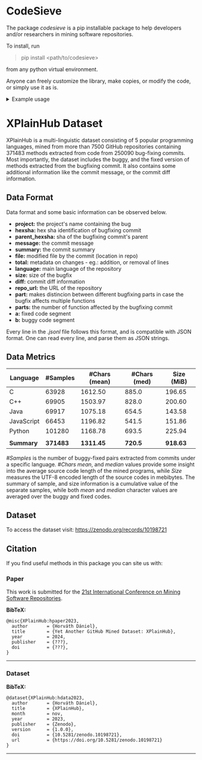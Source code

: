 # CodeSieve

The package _codesieve_ is a pip installable package
to help developers and/or researchers in mining software repositories.

To install, run

> pip install <path/to/codesieve>

from any python virtual environment.

Anyone can freely customize the library, make copies, or modify the code, or simply use it as is.

<details>
<summary>Example usage</summary>

```python
from tree_sitter_languages import get_parser

from codesieve import data

src_java = """
import java.util.List;

class Greeter implements IGreeter {
    public void Hello() {
        System.out.println("Goodbye World!");
    }
    
    public void DumDum() {
        System.out.println("Some things never change ...");
    }
    
    public void BeProductive(List<double> values) {
        double prod = 0;
        foreach (var val in values) {
            prod *= val;
        }
    }
}
"""
tgt_java = """
import java.util.List;

class Greeter implements IGreeter {
    // Say hello instead
    public void Hello() {
        System.out.println("Hello World!");
    }
    
    public void DumDum() {
        System.out.println("Some things never change ...");
    }
    
    public double BeProductive(List<Double> values) {
        double prod = 1.0;
        for (var val : values) {
            prod *= val;
        }
        return prod;
    }
}
"""
parser = get_parser('java')
parts = data.datasieve(parser, parser, src_java, tgt_java, clazz='function', level=1, dist='s2s')
# example output
[
    (
        'public void Hello() {\n        System.out.println("Goodbye World!");\n    }',
        'public void Hello() {\n        System.out.println("Hello World!");\n    }'
    ),
    (
        'public void BeProductive(List<double> values) {\n        double prod = 0;\n        foreach (var val in values) {\n            prod *= val;\n        }\n    }',
        'public double BeProductive(List<Double> values) {\n        double prod = 1.0;\n        for (var val : values) {\n            prod *= val;\n        }\n        return prod;\n    }'
    )
]
```
</details>

# XPlainHub Dataset

XPlainHub is a multi-linguistic dataset consisting of 5 popular programming languages, mined from more than 7500 GitHub repositories containing 371483 methods extracted from code from 250090 bug-fixing commits. Most importantly, the dataset includes the buggy, and the fixed version of methods extracted from the bugfixing commit. It also contains some additional information like the commit message, or the commit diff information.

## Data Format

Data format and some basic information can be observed below.

- **project:** the project's name containing the bug
- **hexsha:** hex sha identification of bugfixing commit
- **parent_hexsha:** sha of the bugfixing commit's parent
- **message:** the commit message
- **summary:** the commit summary
- **file:** modified file by the commit (location in repo)
- **total:** metadata on changes - eg.: addition, or removal of lines
- **language:** main language of the repository
- **size:** size of the bugfix
- **diff:** commit diff information
- **repo_url:** the URL of the repository
- **part:** makes distincion between different bugfixing parts in case the bugfix affects multiple functions
- **parts:** the number of function affected by the bugfixing commit
- **a:** fixed code segment
- **b:** buggy code segment

Every line in the _.jsonl_ file follows this format, and is compatible with JSON format.
One can read every line, and parse them as JSON strings.

## Data Metrics

| Language    | #Samples   | #Chars (mean) | #Chars (med) | Size (MiB) |
|-------------|------------|---------------|--------------|------------|
| C           | 63928      | 1612.50       | 885.0        | 196.65     |
| C++         | 69905      | 1503.97       | 828.0        | 200.60     |
| Java        | 69917      | 1075.18       | 654.5        | 143.58     |
| JavaScript  | 66453      | 1196.82       | 541.5        | 151.86     |
| Python      | 101280     | 1168.78       | 693.5        | 225.94     |
|             |            |               |              |            |
| **Summary** | **371483** | **1311.45**   | **720.5**    | **918.63** |

_#Samples_ is the number of buggy-fixed pairs extracted from commits under a specific language.
_#Chars_ _mean_, and _median_ values provide some insight into the average source code length
of the mined programs, while _Size_ measures the UTF-8 encoded length of the source codes
in mebibytes. The summary of sample, and size information is a cumulative value of the
separate samples, while both _mean_ and _median_ character values are averaged over the buggy
and fixed codes.

## Dataset

To access the dataset visit: https://zenodo.org/records/10198721

## Citation

If you find useful methods in this package you can site us with:

### Paper

This work is submitted for the
[21st International Conference on Mining Software Repositories](https://2024.msrconf.org/).

**BibTeX:**
```
@misc{XPlainHub:hpaper2023,
  author       = {Horváth Dániel},
  title        = {Yet Another GitHub Mined Dataset: XPlainHub},
  year         = 2024,
  publisher    = {???},
  doi          = {???},
}
```

___

### Dataset

**BibTeX:**
```
@dataset{XPlainHub:hdata2023,
  author       = {Horváth Dániel},
  title        = {XPlainHub},
  month        = nov,
  year         = 2023,
  publisher    = {Zenodo},
  version      = {1.0.0},
  doi          = {10.5281/zenodo.10198721},
  url          = {https://doi.org/10.5281/zenodo.10198721}
}
```

___


